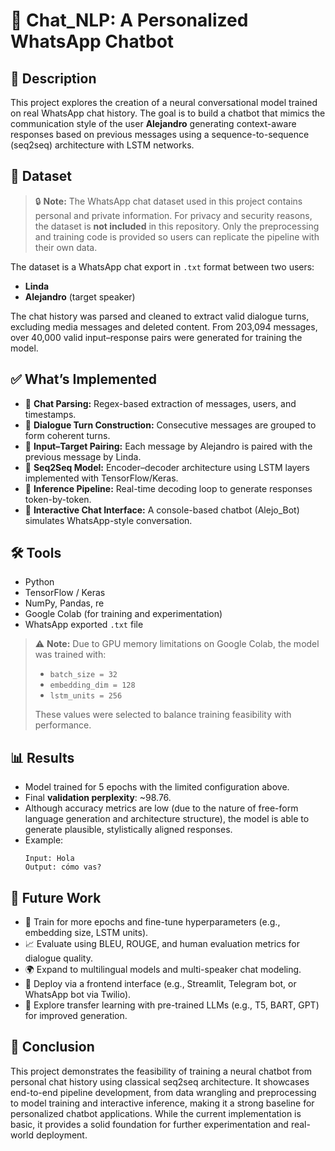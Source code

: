 # 🧠 Chat_NLP: A Personalized WhatsApp Chatbot

## 📌 Description

This project explores the creation of a neural conversational model trained on real WhatsApp chat history. The goal is to build a chatbot that mimics the communication style of the user **Alejandro** generating context-aware responses based on previous messages using a sequence-to-sequence (seq2seq) architecture with LSTM networks.

## 📁 Dataset

> 🔒 **Note:** The WhatsApp chat dataset used in this project contains personal and private information. For privacy and security reasons, the dataset is **not included** in this repository. Only the preprocessing and training code is provided so users can replicate the pipeline with their own data.


The dataset is a WhatsApp chat export in `.txt` format between two users:
- **Linda**
- **Alejandro** (target speaker)

The chat history was parsed and cleaned to extract valid dialogue turns, excluding media messages and deleted content. From 203,094 messages, over 40,000 valid input–response pairs were generated for training the model.

## ✅ What’s Implemented

- 📄 **Chat Parsing:** Regex-based extraction of messages, users, and timestamps.
- 🔁 **Dialogue Turn Construction:** Consecutive messages are grouped to form coherent turns.
- 🔄 **Input–Target Pairing:** Each message by Alejandro is paired with the previous message by Linda.
- 🧠 **Seq2Seq Model:** Encoder–decoder architecture using LSTM layers implemented with TensorFlow/Keras.
- 🧪 **Inference Pipeline:** Real-time decoding loop to generate responses token-by-token.
- 💬 **Interactive Chat Interface:** A console-based chatbot (Alejo_Bot) simulates WhatsApp-style conversation.

## 🛠️ Tools

- Python
- TensorFlow / Keras
- NumPy, Pandas, re
- Google Colab (for training and experimentation)
- WhatsApp exported `.txt` file

> ⚠️ **Note:** Due to GPU memory limitations on Google Colab, the model was trained with:
> - `batch_size = 32`  
> - `embedding_dim = 128`  
> - `lstm_units = 256`  
>
> These values were selected to balance training feasibility with performance.

## 📊 Results

- Model trained for 5 epochs with the limited configuration above.
- Final **validation perplexity**: ~98.76.
- Although accuracy metrics are low (due to the nature of free-form language generation and architecture structure), the model is able to generate plausible, stylistically aligned responses.
- Example:
  ```
  Input: Hola
  Output: cómo vas?
  ```

## 🔮 Future Work

- 🔁 Train for more epochs and fine-tune hyperparameters (e.g., embedding size, LSTM units).
- 📈 Evaluate using BLEU, ROUGE, and human evaluation metrics for dialogue quality.
- 🌍 Expand to multilingual models and multi-speaker chat modeling.
- 📱 Deploy via a frontend interface (e.g., Streamlit, Telegram bot, or WhatsApp bot via Twilio).
- 🤗 Explore transfer learning with pre-trained LLMs (e.g., T5, BART, GPT) for improved generation.

## 🧾 Conclusion

This project demonstrates the feasibility of training a neural chatbot from personal chat history using classical seq2seq architecture. It showcases end-to-end pipeline development, from data wrangling and preprocessing to model training and interactive inference, making it a strong baseline for personalized chatbot applications. While the current implementation is basic, it provides a solid foundation for further experimentation and real-world deployment.
